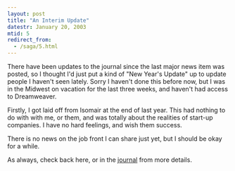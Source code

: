 ```yaml
---
layout: post
title: "An Interim Update"
datestr: January 20, 2003
mtid: 5
redirect_from:
  - /saga/5.html
---
```


There have been updates to the journal since the last major
news item was posted, so I thought I'd just put a kind of &quot;New Year's
Update&quot; up to update people I haven't seen lately. Sorry I haven't
done this before now, but I was in the Midwest on vacation for the last
three weeks, and haven't had access to Dreamweaver.

Firstly, I got laid off from Isomair at the end of last
year. This had nothing to do with with me, or them, and was totally about
the realities of start-up companies. I have no hard feelings, and wish
them success.

There is no news on the job front I can share just yet,
but I should be okay for a while.

As always, check back here, or in the <a href="/styles/pola_btmmid.jpg">journal</a>
from more details.

